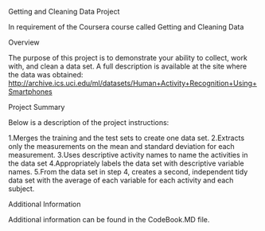 Getting and Cleaning Data Project
 
In requirement of the Coursera course called Getting and Cleaning Data

Overview

The purpose of this project is to demonstrate your ability to collect, work with, and clean a data set. 
A full description is available at the site where the data was obtained:
http://archive.ics.uci.edu/ml/datasets/Human+Activity+Recognition+Using+Smartphones

Project Summary

Below is a description of the project instructions:

1.Merges the training and the test sets to create one data set.
2.Extracts only the measurements on the mean and standard deviation for each measurement.
3.Uses descriptive activity names to name the activities in the data set
4.Appropriately labels the data set with descriptive variable names.
5.From the data set in step 4, creates a second, independent tidy data set with the average of each variable for each activity and each subject.

Additional Information

Additional information can be found in the CodeBook.MD file.
